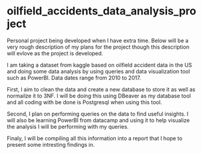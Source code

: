 # oilfield_accidents_data_analysis_project
Personal project being developed when I have extra time. Below will be a very rough description of my plans for the project though this description will evlove as the project is developed.

I am taking a dataset from kaggle based on oilfield accident data in the US and doing some data analysis by using queries and data visualization tool such as PowerBI. Data dates range from 2010 to 2017.

First, I aim to clean the data and create a new database to store it as well as normailze it to 3NF. I will be doing this using DBeaver as my database tool and all coding with be done is Postgresql when using this tool.

Second, I plan on performing queries on the data to find useful insights. I will also be learning PowerBI from datacamp and using it to help visualize the analysis I will be performing with my queries.

Finaly, I will be compiling all this information into a report that I hope to present some intresting findings in.
